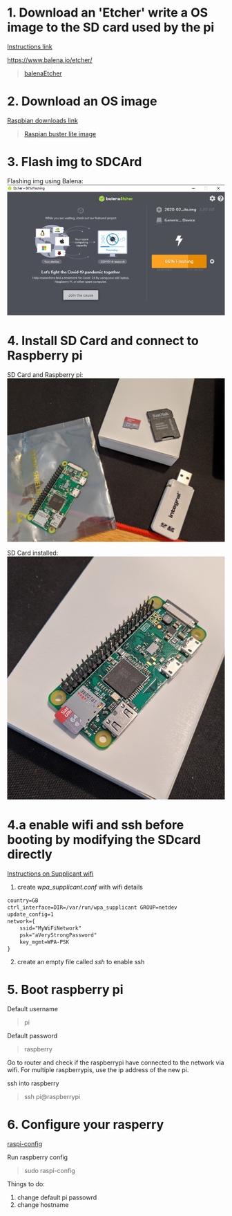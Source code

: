 # 1. Download an 'Etcher' write a OS image to the SD card used by the pi

[Instructions link](https://www.raspberrypi.org/documentation/installation/installing-images/)

https://www.balena.io/etcher/

> [balenaEtcher](./balenaEtcher-Portable-1.5.81.exe)

# 2. Download an OS image

[Raspbian downloads link](https://www.raspberrypi.org/downloads/raspbian/)

> [Raspian buster lite image](./2020-02-13-raspbian-buster-lite/2020-02-13-raspbian-buster-lite.img)

# 3. Flash img to SDCArd

Flashing img using Balena:
![alt text](./flash-disk.png)

# 4. Install SD Card and connect to Raspberry pi

SD Card and Raspberry pi:
![alt text](./raspberrypi-sdcard.jpg)

SD Card installed: 
![alt text](./sdcard.jpg)

# 4.a enable wifi and ssh before booting by modifying the SDcard directly

[Instructions on Supplicant wifi](https://core-electronics.com.au/tutorials/raspberry-pi-zerow-headless-wifi-setup.html)

1. create *wpa_supplicant.conf* with wifi details
```
country=GB
ctrl_interface=DIR=/var/run/wpa_supplicant GROUP=netdev
update_config=1
network={
	ssid="MyWiFiNetwork"
	psk="aVeryStrongPassword"
	key_mgmt=WPA-PSK
}
```
2. create an empty file called *ssh* to enable ssh

# 5. Boot raspberry pi

Default username
> pi

Default password
> raspberry

Go to router and check if the raspberrypi have connected to the network via wifi. For multiple raspberrypis, use the ip address of the new pi.

ssh into raspberry
> ssh pi@raspberrypi

# 6. Configure your rasperry

[raspi-config](https://www.raspberrypi.org/documentation/configuration/raspi-config.md)

Run raspberry config
> sudo raspi-config

Things to do: 
1. change default pi passowrd
2. change hostname